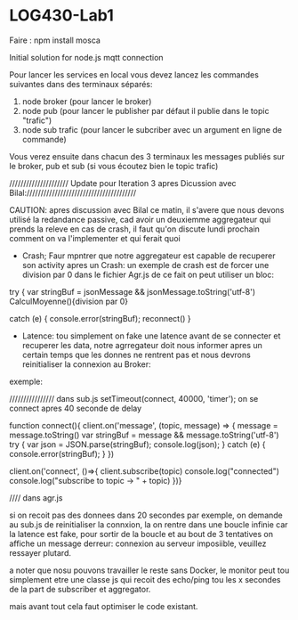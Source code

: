 # LOG430-Lab1
Faire : npm install mosca 


Initial solution for node.js mqtt connection

Pour lancer les services en local vous devez lancez les commandes suivantes dans des terminaux séparés:
1. node broker (pour lancer le broker)
2. node pub (pour lancer le publisher par défaut il publie dans le topic "trafic")
3. node sub trafic (pour lancer le subcriber avec un argument en ligne de commande)

Vous verez ensuite dans chacun des 3 terminaux les messages publiés sur le broker, pub et sub (si vous écoutez bien le topic trafic)

///////////////////// Update pour Iteration 3 apres Dicussion avec Bilal:///////////////////////////////////////


CAUTION: apres discussion avec Bilal ce matin, il s'avere que nous devons utilisé la redandance passive, cad avoir un deuxiemme aggregateur qui prends la releve en cas de crash, il faut qu'on discute lundi prochain comment on va l'implementer et qui ferait quoi

- Crash; Faur mpntrer que notre aggregateur est capable de recuperer son activity apres un Crash: un exemple de crash est de forcer une division par 0 dans le fichier Agr.js de ce fait on peut utiliser un bloc:

try { 
var stringBuf = jsonMessage && jsonMessage.toString('utf-8')
CalculMoyenne(){division par 0}

catch (e) {
      console.error(stringBuf);
      reconnect()
    }
    
- Latence: tou simplement on fake une latence avant de se connecter et recuperer les data, notre agrregateur doit nous informer apres un certain temps que les donnes ne rentrent pas et nous devrons reinitialiser la connexion au Broker:

exemple:

//////////////// dans sub.js
setTimeout(connect, 40000, 'timer');
on se connect apres 40 seconde de delay

function connect(){
client.on('message', (topic, message) => {
    message = message.toString()
    var stringBuf = message && message.toString('utf-8')
    try {
      var json = JSON.parse(stringBuf);
       console.log(json);
    } 
    catch (e) {
      console.error(stringBuf);
    }
})

client.on('connect', ()=>{
    client.subscribe(topic)
    console.log("connected")
    console.log("subscribe to topic -> " + topic)
})}

//// dans agr.js

si on recoit pas des donnees dans 20 secondes par exemple, on demande au sub.js de reinitialiser la connxion, la on rentre dans une boucle infinie car la latence est fake, pour sortir de la boucle et au bout de 3 tentatives on affiche un message derreur: connexion au serveur imposiible, veuillez ressayer plutard.

a noter que nosu pouvons travailler le reste sans Docker, le monitor peut tou simplement etre une classe js qui recoit des echo/ping tou les x secondes de la part de subscriber et aggregator.


mais avant tout cela faut optimiser le code existant.



